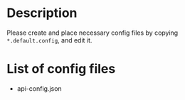# Description
Please create and place necessary config files by copying `*.default.config`, and edit it.

# List of config files
- api-config.json
